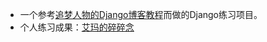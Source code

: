 - 一个参考[追梦人物的Django博客教程](https://www.zmrenwu.com/post/2/)而做的Django练习项目。
- 个人练习成果：[艾玛的碎碎念](http://www.emmayxy.store/) 

